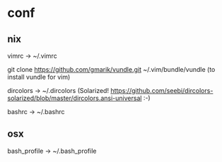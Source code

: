 # conf

## nix

vimrc -> ~/.vimrc

git clone https://github.com/gmarik/vundle.git ~/.vim/bundle/vundle (to install vundle for vim)

dircolors -> ~/.dircolors (Solarized! https://github.com/seebi/dircolors-solarized/blob/master/dircolors.ansi-universal :-)

bashrc -> ~/.bashrc

## osx

bash_profile -> ~/.bash_profile 
